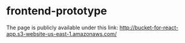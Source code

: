 # frontend-prototype

The page is publicly available under this link: http://bucket-for-react-app.s3-website-us-east-1.amazonaws.com/ 



